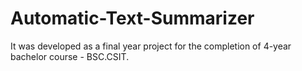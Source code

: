 # Automatic-Text-Summarizer

It was developed as a final year project for the completion of 4-year bachelor course - BSC.CSIT.

